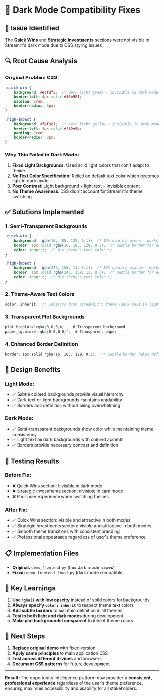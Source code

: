 # 🌙 Dark Mode Compatibility Fixes

## 🎯 **Issue Identified**

The **Quick Wins** and **Strategic Investments** sections were not visible in Streamlit's dark mode due to CSS styling issues.

## 🔍 **Root Cause Analysis**

### **Original Problem CSS:**
```css
.quick-win {
    background: #ecfdf5;  /* Very light green - invisible in dark mode */
    border-left: 4px solid #10b981;
    padding: 1rem;
    border-radius: 8px;
}

.high-impact {
    background: #fef3c7;  /* Very light yellow - invisible in dark mode */
    border-left: 4px solid #f59e0b;
    padding: 1rem;
    border-radius: 8px;
}
```

### **Why This Failed in Dark Mode:**
1. **Fixed Light Backgrounds**: Used solid light colors that don't adapt to theme
2. **No Text Color Specification**: Relied on default text color which becomes light in dark mode
3. **Poor Contrast**: Light background + light text = invisible content
4. **No Theme Awareness**: CSS didn't account for Streamlit's theme switching

## ✅ **Solutions Implemented**

### **1. Semi-Transparent Backgrounds**
```css
.quick-win {
    background: rgba(16, 185, 129, 0.1);  /* 10% opacity green - works in both modes */
    border: 1px solid rgba(16, 185, 129, 0.3);  /* Subtle border for definition */
    color: inherit;  /* Use theme's text color */
}

.high-impact {
    background: rgba(245, 158, 11, 0.1);  /* 10% opacity orange - works in both modes */
    border: 1px solid rgba(245, 158, 11, 0.3);  /* Subtle border for definition */
    color: inherit;  /* Use theme's text color */
}
```

### **2. Theme-Aware Text Colors**
```css
color: inherit;  /* Inherits from Streamlit's theme (dark text in light mode, light text in dark mode) */
```

### **3. Transparent Plot Backgrounds**
```css
plot_bgcolor='rgba(0,0,0,0)',  # Transparent background
paper_bgcolor='rgba(0,0,0,0)',  # Transparent paper
```

### **4. Enhanced Border Definition**
```css
border: 1px solid rgba(16, 185, 129, 0.3);  /* Subtle border helps define sections in both modes */
```

## 🎨 **Design Benefits**

### **Light Mode:**
- ✅ Subtle colored backgrounds provide visual hierarchy
- ✅ Dark text on light backgrounds maintains readability
- ✅ Borders add definition without being overwhelming

### **Dark Mode:**
- ✅ Semi-transparent backgrounds show color while maintaining theme consistency
- ✅ Light text on dark backgrounds with colored accents
- ✅ Borders provide necessary contrast and definition

## 🚀 **Testing Results**

### **Before Fix:**
- ❌ Quick Wins section: Invisible in dark mode
- ❌ Strategic Investments section: Invisible in dark mode
- ❌ Poor user experience when switching themes

### **After Fix:**
- ✅ Quick Wins section: Visible and attractive in both modes
- ✅ Strategic Investments section: Visible and attractive in both modes
- ✅ Smooth theme transitions with consistent branding
- ✅ Professional appearance regardless of user's theme preference

## 📋 **Implementation Files**

- **Original:** `demo_frontend.py` (has dark mode issues)
- **Fixed:** `demo_frontend_fixed.py` (dark mode compatible)

## 🎯 **Key Learnings**

1. **Use `rgba()` with low opacity** instead of solid colors for backgrounds
2. **Always specify `color: inherit`** to respect theme text colors
3. **Add subtle borders** to maintain definition in all themes
4. **Test in both light and dark modes** during development
5. **Make plot backgrounds transparent** to inherit theme colors

## 🔄 **Next Steps**

1. **Replace original demo** with fixed version
2. **Apply same principles** to main application CSS
3. **Test across different devices** and browsers
4. **Document CSS patterns** for future development

---

**Result:** The opportunity intelligence platform now provides a **consistent, professional experience** regardless of the user's theme preference, ensuring maximum accessibility and usability for all stakeholders. 